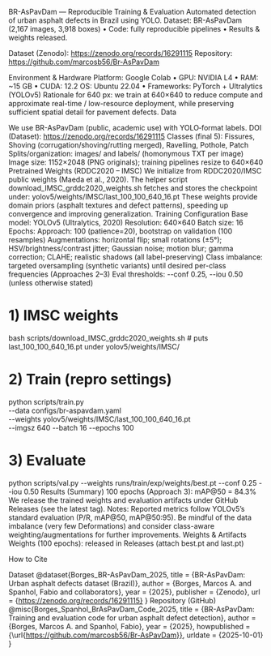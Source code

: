 BR-AsPavDam — Reproducible Training & Evaluation
Automated detection of urban asphalt defects in Brazil using YOLO.
Dataset: BR-AsPavDam (2,167 images, 3,918 boxes) • Code: fully reproducible pipelines • Results & weights released.

Dataset (Zenodo): https://zenodo.org/records/16291115
Repository: https://github.com/marcosb56/Br-AsPavDam

Environment & Hardware
Platform: Google Colab • GPU: NVIDIA L4 • RAM: ~15 GB • CUDA: 12.2
OS: Ubuntu 22.04 • Frameworks: PyTorch + Ultralytics (YOLOv5)
Rationale for 640 px: we train at 640×640 to reduce compute and approximate real-time / low-resource deployment, while preserving sufficient spatial detail for pavement defects.
Data

We use BR-AsPavDam (public, academic use) with YOLO‐format labels.
DOI (Dataset): https://zenodo.org/records/16291115
Classes (final 5): Fissures, Shoving (corrugation/shoving/rutting merged), Ravelling, Pothole, Patch
Splits/organization: images/ and labels/ (homonymous TXT per image)
Image size: 1152×2048 (PNG originals); training pipelines resize to 640×640
Pretrained Weights (RDDC2020 – IMSC)
We initialize from RDDC2020/IMSC public weights (Maeda et al., 2020).
The helper script download_IMSC_grddc2020_weights.sh fetches and stores the checkpoint under:
yolov5/weights/IMSC/last_100_100_640_16.pt
These weights provide domain priors (asphalt textures and defect patterns), speeding up convergence and improving generalization.
Training Configuration
Base model: YOLOv5 (Ultralytics, 2020)
Resolution: 640×640
Batch size: 16
Epochs:
Approach: 100 (patience=20), bootstrap on validation (100 resamples)
Augmentations: horizontal flip; small rotations (±5°); HSV/brightness/contrast jitter; Gaussian noise; motion blur; gamma correction; CLAHE; realistic shadows (all label-preserving)
Class imbalance: targeted oversampling (synthetic variants) until desired per-class frequencies (Approaches 2–3)
Eval thresholds: --conf 0.25, --iou 0.50 (unless otherwise stated)

# 1) IMSC weights
bash scripts/download_IMSC_grddc2020_weights.sh  # puts last_100_100_640_16.pt under yolov5/weights/IMSC/

# 2) Train (repro settings)
python scripts/train.py \
  --data configs/br-aspavdam.yaml \
  --weights yolov5/weights/IMSC/last_100_100_640_16.pt \
  --imgsz 640 --batch 16 --epochs 100 

# 3) Evaluate
python scripts/val.py --weights runs/train/exp/weights/best.pt --conf 0.25 --iou 0.50
Results (Summary)
100 epochs (Approach 3): mAP@50 = 84.3%
We release the trained weights and evaluation artifacts under GitHub Releases (see the latest tag).
Notes: Reported metrics follow YOLOv5’s standard evaluation (P/R, mAP@50, mAP@50:95). Be mindful of the data imbalance (very few Deformations) and consider class-aware weighting/augmentations for further improvements.
Weights & Artifacts
Weights (100 epochs): released in Releases (attach best.pt and last.pt)

How to Cite

Dataset
@dataset{Borges_BR-AsPavDam_2025,
  title     = {BR-AsPavDam: Urban asphalt defects dataset (Brazil)},
  author    = {Borges, Marcos A. and Spanhol, Fabio and collaborators},
  year      = {2025},
  publisher = {Zenodo},
  url       = {https://zenodo.org/records/16291115}
}
Repository (GitHub)
@misc{Borges_Spanhol_BrAsPavDam_Code_2025,
  title        = {BR-AsPavDam: Training and evaluation code for urban asphalt defect detection},
  author       = {Borges, Marcos A. and Spanhol, Fabio},
  year         = {2025},
  howpublished = {\url{https://github.com/marcosb56/Br-AsPavDam}},
  urldate      = {2025-10-01}
}
